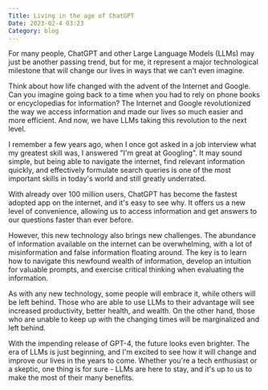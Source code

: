 ```yaml
---
Title: Living in the age of ChatGPT
Date: 2023-02-4 03:23
Category: blog
---
```


For many people, ChatGPT and other Large Language Models (LLMs) may just be another passing trend, but for me, it represent a major technological milestone that will change our lives in ways that we can't even imagine.

Think about how life changed with the advent of the Internet and Google. Can you imagine going back to a time when you had to rely on phone books or encyclopedias for information? The Internet and Google revolutionized the way we access information and made our lives so much easier and more efficient. And now, we have LLMs taking this revolution to the next level.

I remember a few years ago, when I once got asked in a job interview what my greatest skill was, I answered "I'm great at Googling". It may sound simple, but being able to navigate the internet, find relevant information quickly, and effectively formulate search queries is one of the most important skills in today's world and still greatly underrated.

With already over 100 million users, ChatGPT has become the fastest adopted app on the internet, and it's easy to see why. It offers us a new level of convenience, allowing us to access information and get answers to our questions faster than ever before.

However, this new technology also brings new challenges. The abundance of information available on the internet can be overwhelming, with a lot of misinformation and false information floating around. The key is to learn how to navigate this newfound wealth of information, develop an intuition for valuable prompts, and exercise critical thinking when evaluating the information.

As with any new technology, some people will embrace it, while others will be left behind. Those who are able to use LLMs to their advantage will see increased productivity, better health, and wealth. On the other hand, those who are unable to keep up with the changing times will be marginalized and left behind.

With the impending release of GPT-4, the future looks even brighter. The era of LLMs is just beginning, and I'm excited to see how it will change and improve our lives in the years to come. Whether you're a tech enthusiast or a skeptic, one thing is for sure - LLMs are here to stay, and it's up to us to make the most of their many benefits.
